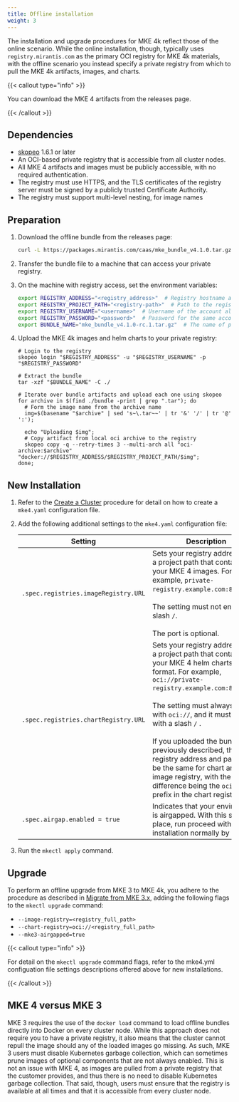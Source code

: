 ```yaml
---
title: Offline installation
weight: 3
---
```


The installation and upgrade procedures for MKE 4k reflect those of the online
scenario. While the online installation, though, typically uses
`registry.mirantis.com` as the primary OCI registry for MKE
 4k materials, with the offline scenario you instead specify a private
registry from which to pull the MKE 4k artifacts, images, and charts.

{{< callout type="info" >}}

You can download the MKE 4 artifacts from the releases page.

{{< /callout >}}

## Dependencies ##

- [skopeo](https://github.com/containers/skopeo) 1.6.1 or later
- An OCI-based private registry that is accessible from all cluster nodes.
- All MKE 4 artifacts and images must be publicly accessible, with no required authentication.
- The registry must use HTTPS, and the TLS certificates of the registry server
must be signed by a publicly trusted Certificate Authority.
- The registry must support multi-level nesting, for image names

## Preparation ##

1. Download the offline bundle from the releases page:

   ```bash
   curl -L https://packages.mirantis.com/caas/mke_bundle_v4.1.0.tar.gz -o mke_bundle_v4.1.0.tar.gz
   ```

2. Transfer the bundle file to a machine that can access your private registry.

3. On the machine with registry access, set the environment variables:

   ```bash
   export REGISTRY_ADDRESS="<registry_address>"  # Registry hostname and optionally port, e.g. "private-registry.example.com:8080". Must NOT end with a slash '/'
   export REGISTRY_PROJECT_PATH="<registry-path>"  # Path to the registry project that will store all MKE 4 artifacts. Must NOT end with a slash '/'. E.g. "mke". Registry address and path should make the full registry path. With the examples above, the full path will be REGISTRY_ADDRESS + "/" + REGISTRY_PROJECT_PATH == "private-registry.example.com:8080/mke"
   export REGISTRY_USERNAME="<username>"  # Username of the account allowed to push
   export REGISTRY_PASSWORD="<password>"  # Password for the same account
   export BUNDLE_NAME="mke_bundle_v4.1.0-rc.1.tar.gz"  # The name of previously downloaded bundle file. The file must be located in the same directory where you run the preparation steps
   ```

4. Upload the MKE 4k images and helm charts to your private registry:

   ```
   # Login to the registry
   skopeo login "$REGISTRY_ADDRESS" -u "$REGISTRY_USERNAME" -p "$REGISTRY_PASSWORD"

   # Extract the bundle
   tar -xzf "$BUNDLE_NAME" -C ./

   # Iterate over bundle artifacts and upload each one using skopeo
   for archive in $(find ./bundle -print | grep ".tar"); do
     # Form the image name from the archive name
     img=$(basename "$archive" | sed 's~\.tar~~' | tr '&' '/' | tr '@' ':');

     echo "Uploading $img";
     # Copy artifact from local oci archive to the registry
     skopeo copy -q --retry-times 3 --multi-arch all "oci-archive:$archive" "docker://$REGISTRY_ADDRESS/$REGISTRY_PROJECT_PATH/$img";
   done;
   ```

## New Installation ##

1. Refer to the [Create a Cluster](../create-cluster/#initialize-deployment) procedure for detail on
how to create a `mke4.yaml` configuration file.

2. Add the following additional settings to the `mke4.yaml` configuration file:

   | Setting                            | Description                                                                                                                                                                                                                                                                                                                                                                                                                                   |
   |------------------------------------|-----------------------------------------------------------------------------------------------------------------------------------------------------------------------------------------------------------------------------------------------------------------------------------------------------------------------------------------------------------------------------------------------------------------------------------------------|
   | `.spec.registries.imageRegistry.URL` | Sets your registry address with a project path that contains your MKE 4 images. For example, `private-registry.example.com:8080/mke`. <br><br>The setting must not end with a slash `/`.<br><br>The port is optional.                                                                                                                                                                                                                                                                   |
   | `.spec.registries.chartRegistry.URL` | Sets your registry address with a project path that contains your MKE 4 helm charts in OCI format. For example, `oci://private-registry.example.com:8080/mke`.<br><br>The setting must always start with  `oci://`, and it must not end with a slash `/` .<br><br>If you uploaded the bundle as previously described, the registry address and path will be the same for chart and image registry, with the only difference being the   `oci://` prefix in the chart registry URL. |
   | `.spec.airgap.enabled = true`        | Indicates that your environment is airgapped. With this setting in place, run proceed with the installation normally by running                                                                                                                                                                                                                                                                                                                         |


3. Run the `mkectl apply` command.

## Upgrade ##

To perform an offline upgrade from MKE 3 to MKE 4k, you adhere to the
procedure as described in [Migrate from MKE 3.x](../../migrate-from-mke-3),
adding the following flags to the `mkectl upgrade` command:

* `--image-registry=<registry_full_path>`
* `--chart-registry=oci://<registry_full_path>`
* `--mke3-airgapped=true`

{{< callout type="info" >}}

For detail on the `mkectl upgrade` command flags, refer to the mke4.yml
configuation file settings descriptions offered above for new installations.

{{< /callout >}}

## MKE 4 versus MKE 3 ##

MKE 3 requires the use of the `docker load` command to load offline bundles
directly into Docker on every cluster node. While this approach does not
require you to have a private registry, it also means that the cluster cannot
repull the image should any of the loaded images go missing. As such, MKE 3
users must disable Kubernetes garbage collection, which can sometimes prune
images of optional components that are not always enabled. This is not an issue
with MKE 4, as images are pulled from a private registry that the customer
provides, and thus there is no need to disable Kubernetes garbage collection.
That said, though, users must ensure that the registry is available at all
times and that it is accessible from every cluster node.